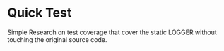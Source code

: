 # Quick Test
Simple Research on test coverage that cover the static LOGGER without touching the original source code.
